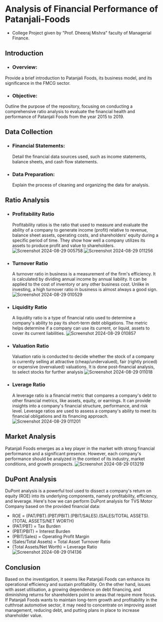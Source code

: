 # Analysis of Financial Performance of Patanjali-Foods
- College Project given by "Prof. Dheeraj Mishra" faculty of Managerial Finance.
##  Introduction
- ### Overview:
 Provide a brief introduction to Patanjali Foods, its business model, and its significance in the FMCG sector.
- ### Objective:
 Outline the purpose of the repository, focusing on conducting a comprehensive ratio analysis to evaluate the financial health and performance of Patanjali Foods from the year 2015 to 2019.
 ## Data Collection
 - ### Financial Statements:
   Detail the financial data sources used, such as income statements, balance sheets, and cash flow statements.
 - ### Data Preparation:
   Explain the process of cleaning and organizing the data for analysis.
## Ratio Analysis
- ### Profitability Ratio
  Profitability ratios is the ratio that used to measure and evaluate the ability of a company to generate income (profit) relative to revenue, balance sheet assets, operating costs, and shareholders’ equity during a specific period of time.
  They show how well a company utilizes its assets to produce profit and value to shareholders.
  ![Screenshot 2024-08-29 005758](https://github.com/user-attachments/assets/95091f09-d003-4399-ba4b-bd42a2e14586) ![Screenshot 2024-08-29 011256](https://github.com/user-attachments/assets/4b3f2814-d2e0-4450-8681-8b4f28a0f24a)
- ### Turnover Ratio
  A turnover ratio in business is a measurement of the firm's efficiency. It is calculated by dividing annual income by annual liability. It can be applied to the cost of inventory or any other business cost. Unlike in investing, a high turnover ratio in business is almost always a good sign.
  ![Screenshot 2024-08-29 010529](https://github.com/user-attachments/assets/6bde30ab-a8f3-46be-8d04-4e39fc33abf2)
- ### Liquidity Ratio
  A liquidity ratio is a type of financial ratio used to determine a company's ability to pay its short-term debt obligations. The metric helps determine if a company can use its current, or liquid, assets to cover its current liabilities.
![Screenshot 2024-08-29 010857](https://github.com/user-attachments/assets/ab45c4a9-7a77-44e2-ad2b-1289eca1b185)
- ### Valuation Ratio
  Valuation ratio is conducted to decide whether the stock of a company is currently selling at attractive (cheap/undervalued), fair (rightly priced) or expensive (overvalued) valuations. It is done post-financial analysis, to select stocks for further analysis
![Screenshot 2024-08-29 011018](https://github.com/user-attachments/assets/98660539-8b53-473a-aa0b-2b7b133ad98f)
- ### Lverage Ratio
  A leverage ratio is a financial metric that compares a company's debt to other financial metrics, like assets, equity, or earnings. It can provide insights into a company's financial structure, performance, and risk level. Leverage ratios are used to assess a company's ability to meet its financial obligations and its financing approach.
![Screenshot 2024-08-29 011201](https://github.com/user-attachments/assets/3b1739c9-9fdc-47bd-b6d3-7d1ad004c88e)
## Market Analysis
Patanjali Foods emerges as a key player in the market with strong financial performance and a significant presence. However, each company's performance should be analyzed in the context of its industry, market conditions, and growth prospects.
![Screenshot 2024-08-29 013219](https://github.com/user-attachments/assets/ad4ef2bf-cfd6-4343-bd75-2f52a3cc591a)
## DuPont Analysis
DuPont analysis is a powerful tool used to dissect a company's return on equity (ROE) into its underlying components, namely profitability, efficiency, and leverage. Here's how we can perform DuPont analysis for TVS Motor Company based on the provided financial data:
- ROE = (PAT/PBT).(PBT/PBIT).(PBIT/SALES).(SALES/TOTAL ASSETS).(TOTAL ASSETS/NET WORTH)
- (PAT/PBT) = Tax Burden
- (PBT/PBIT) = Interest Burden
- (PBIT/Sales) = Operating Profit Margin
- (Sales/Total Assets) = Total Asset Turnover Ratio
- (Total Assets/Net Worth) = Leverage Ratio
![Screenshot 2024-08-29 014136](https://github.com/user-attachments/assets/6ccf6fd7-4468-49f7-8c83-c9fb8909851f)
## Conclusion
Based on the investigation, it seems like Patanjali Foods can enhance its operational efficiency and sustain profitability. On the other hand, issues with asset utilisation, a growing dependence on debt financing, and diminishing returns for shareholders point to areas that require more focus. If Patanjali Foods wants to maintain long-term growth and profitability in the cutthroat automotive sector, it may need to concentrate on improving asset management, reducing debt, and putting plans in place to increase shareholder value.
